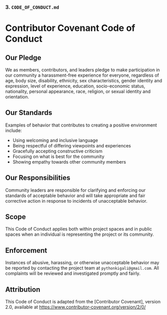 ### 3. `CODE_OF_CONDUCT.md`

# Contributor Covenant Code of Conduct

## Our Pledge
We as members, contributors, and leaders pledge to make participation in our community a harassment-free experience for everyone, regardless of age, body size, disability, ethnicity, sex characteristics, gender identity and expression, level of experience, education, socio-economic status, nationality, personal appearance, race, religion, or sexual identity and orientation.

## Our Standards
Examples of behavior that contributes to creating a positive environment include:
- Using welcoming and inclusive language
- Being respectful of differing viewpoints and experiences
- Gracefully accepting constructive criticism
- Focusing on what is best for the community
- Showing empathy towards other community members

## Our Responsibilities
Community leaders are responsible for clarifying and enforcing our standards of acceptable behavior and will take appropriate and fair corrective action in response to incidents of unacceptable behavior.

## Scope
This Code of Conduct applies both within project spaces and in public spaces when an individual is representing the project or its community.

## Enforcement
Instances of abusive, harassing, or otherwise unacceptable behavior may be reported by contacting the project team at `pythonkigali@gmail.com`. All complaints will be reviewed and investigated promptly and fairly.

## Attribution
This Code of Conduct is adapted from the [Contributor Covenant], version 2.0, available at https://www.contributor-covenant.org/version/2/0/